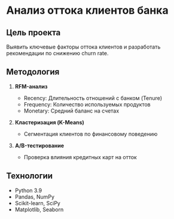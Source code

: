 # Анализ оттока клиентов банка

## Цель проекта
Выявить ключевые факторы оттока клиентов и разработать рекомендации по снижению churn rate.

## Методология
1. **RFM-анализ**
   - Recency: Длительность отношений с банком (Tenure)
   - Frequency: Количество используемых продуктов
   - Monetary: Средний баланс на счетах

2. **Кластеризация (K-Means)**
   - Сегментация клиентов по финансовому поведению

3. **A/B-тестирование**
   - Проверка влияния кредитных карт на отток

## Технологии
- Python 3.9
- Pandas, NumPy
- Scikit-learn, SciPy
- Matplotlib, Seaborn
